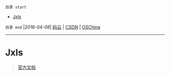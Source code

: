 `目录 start`
 
- [Jxls](#jxls)

`目录 end` |_2018-04-08_| [码云](https://gitee.com/kcp1104) | [CSDN](http://blog.csdn.net/kcp606) | [OSChina](https://my.oschina.net/kcp1104)
****************************************
# Jxls
> [官方文档](http://jxls.sourceforge.net/getting_started.html)

